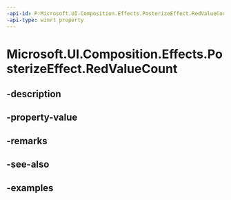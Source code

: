 ```yaml
---
-api-id: P:Microsoft.UI.Composition.Effects.PosterizeEffect.RedValueCount
-api-type: winrt property
---
```


<!-- Property syntax.
public int RedValueCount { get;  set; }
-->

# Microsoft.UI.Composition.Effects.PosterizeEffect.RedValueCount

## -description

## -property-value

## -remarks

## -see-also

## -examples

